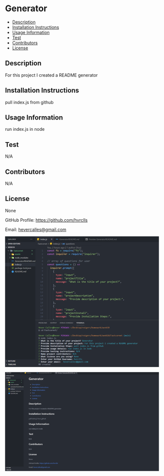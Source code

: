 
  # Generator

  * [Description](#description)
  * [Installation Instructions](#installation)
  * [Usage Information](#usage)
  * [Test](#test)
  * [Contributors](#contributors)
  * [License](#license)

  
  ## Description

  For this project I created a README generator

  ## Installation Instructions

  pull index.js from github

  ## Usage Information

  run index.js in node

  ## Test

  N/A

  ## Contributors

  N/A

  ## License

  None


  GitHub Profile: https://github.com/hvrclls

  Email: hevercalles@gmail.com

![](assets/generator1.png)

![](assets/generator2.png)

    
